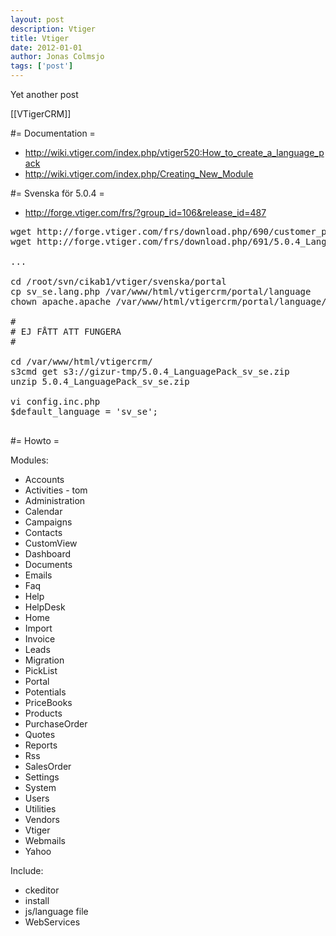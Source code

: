 ```yaml
---
layout: post
description: Vtiger
title: Vtiger
date: 2012-01-01
author: Jonas Colmsjo
tags: ['post']
---
```


Yet another post





[[VTigerCRM]]


#= Documentation =

* http://wiki.vtiger.com/index.php/vtiger520:How_to_create_a_language_pack
* http://wiki.vtiger.com/index.php/Creating_New_Module


#= Svenska för 5.0.4 =

* http://forge.vtiger.com/frs/?group_id=106&release_id=487

<pre>
wget http://forge.vtiger.com/frs/download.php/690/customer_portal_5.0.4.lang.zip
wget http://forge.vtiger.com/frs/download.php/691/5.0.4_LanguagePack_sv_se.zip

...

cd /root/svn/cikab1/vtiger/svenska/portal
cp sv_se.lang.php /var/www/html/vtigercrm/portal/language
chown apache.apache /var/www/html/vtigercrm/portal/language/sv_se.lang.php 

#
# EJ FÅTT ATT FUNGERA
#

cd /var/www/html/vtigercrm/
s3cmd get s3://gizur-tmp/5.0.4_LanguagePack_sv_se.zip
unzip 5.0.4_LanguagePack_sv_se.zip 

vi config.inc.php
$default_language = 'sv_se';

</pre>


#= Howto =


Modules:
* Accounts
* Activities - tom
* Administration
* Calendar
* Campaigns
* Contacts
* CustomView
* Dashboard
* Documents
* Emails
* Faq
* Help
* HelpDesk
* Home
* Import
* Invoice
* Leads
* Migration
* PickList
* Portal
* Potentials
* PriceBooks
* Products
* PurchaseOrder
* Quotes
* Reports
* Rss
* SalesOrder
* Settings
* System
* Users
* Utilities
* Vendors
* Vtiger
* Webmails
* Yahoo


Include:
* ckeditor
* install
* js/language file
* WebServices


<pre>


</pre>
